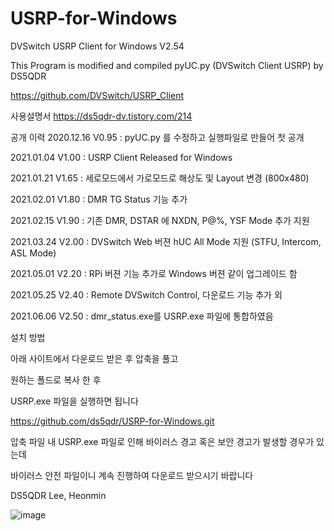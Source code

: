 # USRP-for-Windows
DVSwitch USRP Client for Windows V2.54

This Program is modified and compiled pyUC.py (DVSwitch Client USRP) by DS5QDR 

https://github.com/DVSwitch/USRP_Client



사용설명서
https://ds5qdr-dv.tistory.com/214


공개 이력
2020.12.16 V0.95 : pyUC.py 를 수정하고 실행파일로 만들어 첫 공개

2021.01.04 V1.00 : USRP Client Released for Windows

2021.01.21 V1.65 : 세로모드에서 가로모드로 해상도 및 Layout 변경 (800x480)

2021.02.01 V1.80 : DMR TG Status 기능 추가

2021.02.15 V1.90 : 기존 DMR, DSTAR 에 NXDN, P@%, YSF Mode 추가 지원

2021.03.24 V2.00 : DVSwitch Web 버젼 hUC All Mode 지원 (STFU, Intercom, ASL Mode) 

2021.05.01 V2.20 : RPi 버젼 기능 추가로 Windows 버젼 같이 업그레이드 함

2021.05.25 V2.40 : Remote DVSwitch Control, 다운로드  기능 추가 외

2021.06.06 V2.50 : dmr_status.exe를 USRP.exe 파일에 통합하였음






설치 방법

아래 사이트에서 다운로드 받은 후 압축을 풀고

원하는 폴드로 복사 한 후

USRP.exe 파일을 실행하면 됩니다

https://github.com/ds5qdr/USRP-for-Windows.git
 



압축 파일 내 USRP.exe 파일로 인해 바이러스 경고 혹은 보안 경고가 발생할 경우가 있는데 

바이러스 안전 파일이니 계속 진행하여 다운로드 받으시기 바랍니다



DS5QDR Lee, Heonmin

![image](https://user-images.githubusercontent.com/64110724/123551693-d4891600-d7ad-11eb-9281-7e25821790ea.png)
